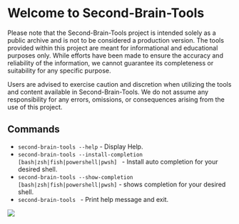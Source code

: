 # Welcome to Second-Brain-Tools

Please note that the Second-Brain-Tools project is intended solely as a public archive and is not to be considered a production version. The tools provided within this project are meant for informational and educational purposes only. While efforts have been made to ensure the accuracy and reliability of the information, we cannot guarantee its completeness or suitability for any specific purpose.

Users are advised to exercise caution and discretion when utilizing the tools and content available in Second-Brain-Tools. We do not assume any responsibility for any errors, omissions, or consequences arising from the use of this project.


## Commands

* `second-brain-tools --help` - Display Help.
* `second-brain-tools --install-completion [bash|zsh|fish|powershell|pwsh] ` - Install auto completion for your desired shell.
* `second-brain-tools --show-completion [bash|zsh|fish|powershell|pwsh]` - shows completion  for your desired shell.
* `second-brain-tools ` - Print help message and exit.

![](https://github.com/rohanbatrain/Second-Brain-Tools-2022/assets/116573125/b33f560b-add4-43c9-a68b-e03981eaaaf1)
